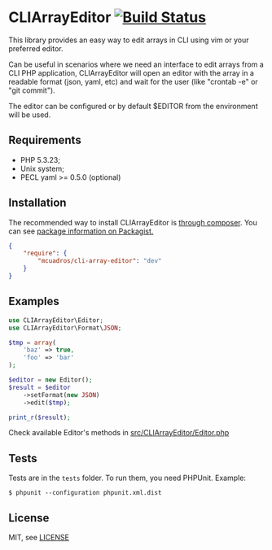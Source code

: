 CLIArrayEditor [![Build Status](https://travis-ci.org/mcuadros/cli-array-editor.png?branch=master)](https://travis-ci.org/mcuadros/cli-array-editor)
==============================

This library provides an easy way to edit arrays in CLI using vim or your preferred editor.

Can be useful in scenarios where we need an interface to edit arrays from a CLI PHP application, CLIArrayEditor will open an editor with the array in a readable format (json, yaml, etc) and wait for the user (like "crontab -e" or "git commit"). 

The editor can be configured or by default $EDITOR from the environment will be used.

Requirements
------------

* PHP 5.3.23;
* Unix system;
* PECL yaml >= 0.5.0 (optional)


Installation
------------

The recommended way to install CLIArrayEditor is [through composer](http://getcomposer.org).
You can see [package information on Packagist.](https://packagist.org/packages/mcuadros/cli-array-editor)

```JSON
{
    "require": {
        "mcuadros/cli-array-editor": "dev"
    }
}
```


Examples
--------

```php
use CLIArrayEditor\Editor;
use CLIArrayEditor\Format\JSON;

$tmp = array(
    'baz' => true,
    'foo' => 'bar'
);

$editor = new Editor();
$result = $editor
    ->setFormat(new JSON)
    ->edit($tmp);

print_r($result);
```

Check available Editor's methods in [src/CLIArrayEditor/Editor.php](src/CLIArrayEditor/Editor.php)

Tests
-----

Tests are in the `tests` folder.
To run them, you need PHPUnit.
Example:

    $ phpunit --configuration phpunit.xml.dist


License
-------

MIT, see [LICENSE](LICENSE)